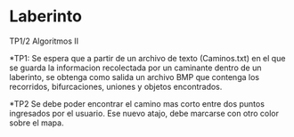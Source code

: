 Laberinto
=========

TP1/2 Algoritmos II

*TP1:
Se espera que a partir de un archivo de texto (Caminos.txt) en el que se guarda la informacion recolectada por un caminante dentro de un laberinto, se obtenga como salida un archivo BMP que contenga los recorridos, bifurcaciones, uniones y objetos encontrados.

*TP2
Se debe poder encontrar el camino mas corto entre dos puntos ingresados por el usuario. Ese nuevo atajo, debe marcarse con otro color sobre el mapa.
